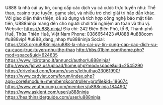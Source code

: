 U888 là nhà cái uy tín, cung cấp các dịch vụ cá cược trực tuyến như: Thể thao, casino trực tuyến, game slot, và nhiều trò chơi giải trí hấp dẫn khác. Với giao diện thân thiện, dễ sử dụng và tích hợp công nghệ bảo mật tiên tiến, U888ninja mang đến cho người chơi trải nghiệm an toàn và thú vị.
Website: https://u888.ninja/
Địa chỉ: 242 Điện Biên Phủ, tổ 6, Thành phố Huế, Thừa Thiên Huế, Việt Nam
Phone: 0386654423
#U888 #u888com #u888vip1 #u888_dang_nhap #u888ninja
Social:
https://zb3.org/u888ninja/u888-la-nha-cai-uy-tin-cung-cap-cac-dich-vu-ca-cuoc-truc-tuyen-nhu-the-thao
http://bbs.01bim.com/home.php?mod=space&uid=624635
https://www.ilcirotano.it/annunci/author/u888ninja/
http://www.fjclwz.us/upload/home.php?mod=space&uid=2545290
https://drivehud.com/forums/users/lethuthao23061990/
https://www.cadviet.com/forum/index.php?app=core&module=members&controller=profile&id=186674
https://www.yeuthucung.com/members/u888ninja.184490/
https://www.asklent.com/user/u888ninja
https://healthinsiderguide.com/user/u888ninja
